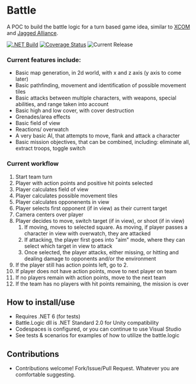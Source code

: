 # Battle
A POC to build the battle logic for a turn based game idea, similar to [XCOM](https://en.wikipedia.org/wiki/XCOM) and [Jagged Alliance](https://en.wikipedia.org/wiki/Jagged_Alliance_(series)). 

[![.NET Build](https://github.com/samsmithnz/Battle/actions/workflows/dotnet.yml/badge.svg)](https://github.com/samsmithnz/Battle/actions/workflows/dotnet.yml)
[![Coverage Status](https://coveralls.io/repos/github/samsmithnz/Battle/badge.svg?branch=main)](https://coveralls.io/github/samsmithnz/Battle?branch=main)
![Current Release](https://img.shields.io/github/release/samsmithnz/Battle/all.svg)

### Current features include:
- Basic map generation, in 2d world, with x and z axis (y axis to come later)
- Basic pathfinding, movement and identification of possible movement tiles
- Basic attacks between multiple characters, with weapons, special abilities, and range taken into account
- Basic high and low cover, with cover destruction
- Grenades/area effects 
- Basic field of view
- Reactions/ overwatch
- A very basic AI, that attempts to move, flank and attack a character
- Basic mission objectives, that can be combined, including: eliminate all, extract troops, toggle switch

### Current workflow
1. Start team turn
2. Player with action points and positive hit points selected
3. Player calculates field of view
4. Player calculates possible movement tiles
5. Player calculates opponenents in view
6. Player selects first opponent (if in view) as their current target
7. Camera centers over player
8. Player decides to move, switch target (if in view), or shoot (if in view) 
    1. If moving, moves to selected square. As moving, if player passes a character in view with overwatch, they are attacked
    2. If attacking, the player first goes into "aim" mode, where they can select which target in view to attack
    3. Once selected, the player attacks, either missing, or hitting and dealing damage to opponents and/or the environment
9. If the player still has action points left, go to 2.
10. If player does not have action points, move to next player on team
11. If no players remain with action points, move to the next team
12. If the team has no players with hit points remaining, the mission is over

## How to install/use
- Requires .NET 6 (for tests)
- Battle.Logic dll is .NET Standard 2.0 for Unity compatibility
- Codespaces is configured, or you can continue to use Visual Studio
- See tests & scenarios for examples of how to utilize the battle.logic

## Contributions
- Contributions welcome! Fork/Issue/Pull Request. Whatever you are comfortable suggesting.
